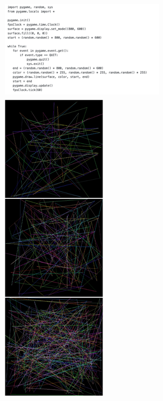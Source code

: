# 





![Screenshot](4.png)

<p float="left">
  <img src="1.PNG" width="320" height="320"/>
  <img src="2.PNG" width="320" height="320"/> 
  <img src="3.PNG" width="320" height="320" />
</p>
